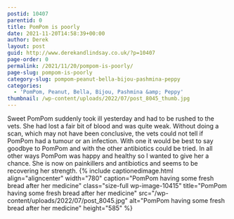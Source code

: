 ```yaml
---
postid: 10407
parentid: 0
title: PomPom is poorly
date: 2021-11-20T14:58:39+00:00
author: Derek
layout: post
guid: http://www.derekandlindsay.co.uk/?p=10407
page-order: 0
permalink: /2021/11/20/pompom-is-poorly/
page-slug: pompom-is-poorly
category-slug: pompom-peanut-bella-bijou-pashmina-peppy
categories:
  - 'PomPom, Peanut, Bella, Bijou, Pashmina &amp; Peppy'
thumbnail: /wp-content/uploads/2022/07/post_8045_thumb.jpg
---
```

Sweet PomPom suddenly took ill yesterday and had to be rushed to the vets. She had lost a fair bit of blood and was quite weak. Without doing a scan, which may not have been conclusive, the vets could not tell if PomPom had a tumour or an infection. With one it would be best to say goodbye to PomPom and with the other antibiotics could be tried. In all other ways PomPom was happy and healthy so I wanted to give her a chance. She is now on painkillers and antibiotics and seems to be recovering her strength. {% include captionedimage.html align="aligncenter" width="780" caption="PomPom having some fresh bread after her medicine" class="size-full wp-image-10415" title="PomPom having some fresh bread after her medicine" src="/wp-content/uploads/2022/07/post_8045.jpg" alt="PomPom having some fresh bread after her medicine" height="585" %}